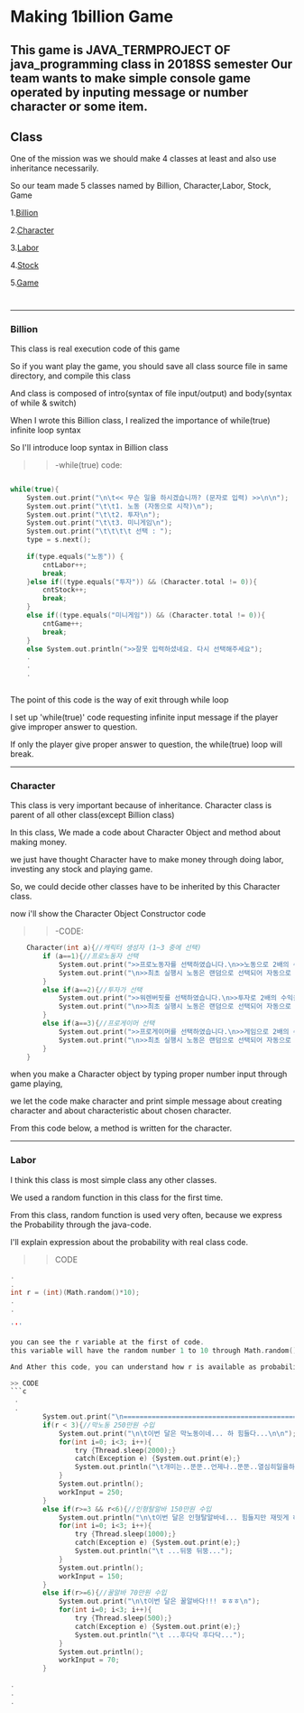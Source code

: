 # Making 1billion Game

This game is JAVA_TERMPROJECT OF java_programming class in 2018SS semester
Our team wants to make simple console game operated by inputing message or number character or some item.
-----
## Class 

One of the mission was we should make 4 classes at least and also use inheritance necessarily. 

So our team made 5 classes named by Billion, Character,Labor, Stock, Game 

1.[Billion](README.md#billion)

2.[Character](README.md#character)

3.[Labor](README.md#labor)

4.[Stock](README.md#-stock)

5.[Game](README.md#-game)
#
-----

### **Billion**

This class is real execution code of this game
 
So if you want play the game, you should save all class source file in same directory, and compile this class

And class is composed of intro(syntax of file input/output) and body(syntax of while & switch)



When I wrote this Billion class, I realized the importance of while(true) infinite loop syntax

So I'll introduce loop syntax in Billion class



>>-while(true) code:

```c

while(true){	
	System.out.print("\n\t<< 무슨 일을 하시겠습니까? (문자로 입력) >>\n\n");
	System.out.print("\t\t1. 노동 (자동으로 시작)\n");
	System.out.print("\t\t2. 투자\n");
	System.out.print("\t\t3. 미니게임\n");
	System.out.print("\t\t\t\t 선택 : ");
	type = s.next();
			
	if(type.equals("노동")) {
		cntLabor++;
		break;
	}else if((type.equals("투자")) && (Character.total != 0)){
		cntStock++;
		break;
	}
	else if((type.equals("미니게임")) && (Character.total != 0)){
		cntGame++;
		break;
	}
	else System.out.println(">>잘못 입력하셨네요. 다시 선택해주세요");
	.
	.
	.
	
```
The point of this code is the way of exit through while loop

I set up 'while(true)' code requesting infinite input message if the player give improper answer to question.

If only the player give proper answer to question, the while(true) loop will break.

-----

### **Character**

This class is very important because of inheritance.
Character class is parent of all other class(except Billion class)

In this class, We made a code about Character Object and method about making money.

we just have thought Character have to make money through doing labor, investing any stock and playing game.

So, we could decide other classes have to be inherited by this Character class.

now i'll show the Character Object Constructor code 

>> -CODE:
```c
	Character(int a){//캐릭터 생성자 (1~3 중에 선택)
		if (a==1){//프로노동자 선택
			System.out.print(">>프로노동자를 선택하였습니다.\n>>노동으로 2배의 수익을 얻을 수 있습니다.\n>>제일 먼저 노동으로 돈을 벌어야 합니다.");
			System.out.print("\n>>최초 실행시 노동은 랜덤으로 선택되어 자동으로 시작됩니다.\n"); 
		}
		else if(a==2){//투자가 선택
			System.out.print(">>워렌버핏를 선택하였습니다.\n>>투자로 2배의 수익을 얻을 수 있습니다.\n>>제일 먼저 노동으로 돈을 벌어야 합니다.");
			System.out.print("\n>>최초 실행시 노동은 랜덤으로 선택되어 자동으로 시작됩니다.\n"); 
		}
		else if(a==3){//프로게이머 선택
			System.out.print(">>프로게이머를 선택하였습니다.\n>>게임으로 2배의 수익을 얻을 수 있습니다.\n>>제일 먼저 노동으로 돈을 벌어야 합니다.");
			System.out.print("\n>>최초 실행시 노동은 랜덤으로 선택되어 자동으로 시작됩니다.\n"); 
		}	
	}

```

when you make a Character object by typing proper number input through game playing, 

we let the code make character and print simple message about creating character and about characteristic about chosen character. 

From this code below, a method is written for the character.

-----
### **Labor**

I think this class is most simple class any other classes.

We used a random function in this class for the first time.

From this class, random function is used very often, because we express the Probability through the java-code.

I'll explain expression about the probability with real class code.

>> CODE
```c
.
.
int r = (int)(Math.random()*10);
.
.

'''

you can see the r variable at the first of code.
this variable will have the random number 1 to 10 through Math.random() code

And Ather this code, you can understand how r is available as probability

>> CODE
```c
 .
 . 
		System.out.print("\n=========================================================\n");
		if(r < 3){//막노동 250만원 수입
			System.out.print("\n\t이번 달은 막노동이네... 하 힘들다...\n\n");
			for(int i=0; i<3; i++){
				try {Thread.sleep(2000);}
				catch(Exception e) {System.out.print(e);}
				System.out.println("\t개미는..뚠뚠..언제나..뚠뚠..열심히일을하네..뚠뚠..");
			}
			System.out.println();
			workInput = 250;
		}	
		else if(r>=3 && r<6){//인형탈알바 150만원 수입
			System.out.println("\n\t이번 달은 인형탈알바네... 힘들지만 재밋게 하자!!!!\n");
			for(int i=0; i<3; i++){
				try {Thread.sleep(1000);}
				catch(Exception e) {System.out.print(e);}
				System.out.println("\t ...뒤뚱 뒤뚱...");
			}
			System.out.println();
			workInput = 150;
		}
		else if(r>=6){//꿀알바 70만원 수입
			System.out.print("\n\t이번 달은 꿀알바다!!! ㅎㅎㅎ\n");
			for(int i=0; i<3; i++){
				try {Thread.sleep(500);}
				catch(Exception e) {System.out.print(e);}
				System.out.println("\t ...후다닥 후다닥...");
			}
			System.out.println();
			workInput = 70;
		}

.
.
.

```










